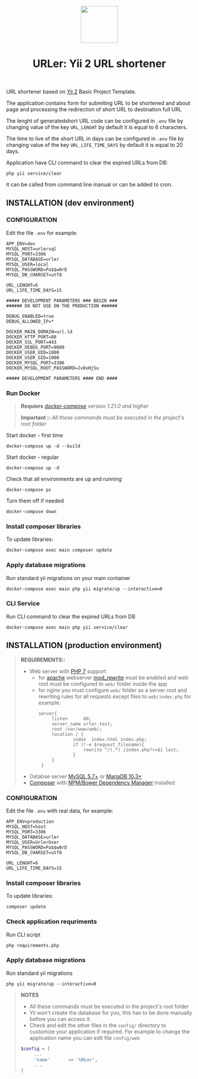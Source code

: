 <p align="center">
    <a href="https://github.com/yiisoft" target="_blank">
        <img src="https://avatars0.githubusercontent.com/u/993323" height="100px">
    </a>
    <h1 align="center">URLer: Yii 2 URL shortener</h1>
    <br>
</p>

URL shortener based on [Yii 2](http://www.yiiframework.com/) Basic Project Template.

The application contains form for submiting URL to be shortened and about page and processing the redirection of short URL to destination full URL

The lenght of generatedshort URL code can be configured in `.env` file by changing value of the key `URL_LENGHT` by default it is equal to 6 characters.

The time to live of the short URL in days can be configured in `.env` file by changing value of the key `URL_LIFE_TIME_DAYS` by default it is equal to 20 days.

Application have CLI command to clear the expired URLs from DB:

```
php yii service/clear
``` 
it can be called from command line manual or can be added to cron.

INSTALLATION (dev environment)
------------

### CONFIGURATION

Edit the file `.env` for example:

```dotenv
APP_ENV=dev
MYSQL_HOST=urlersql
MYSQL_PORT=3306
MYSQL_DATABASE=urler
MYSQL_USER=local
MYSQL_PASSWORD=Pa$$w0rD
MYSQL_DB_CHARSET=utf8

URL_LENGHT=6
URL_LIFE_TIME_DAYS=15

##### DEVELOPMENT PARAMETERS ### BEGIN ###
###### DO NOT USE ON THE PRODUCTION ######

DEBUG_ENABLED=true
DEBUG_ALLOWED_IP=*

DOCKER_MAIN_DOMAIN=url.ld
DOCKER_HTTP_PORT=80
DOCKER_SSL_PORT=443
DOCKER_DEBUG_PORT=9009
DOCKER_USER_UID=1000
DOCKER_USER_GID=1000
DOCKER_MYSQL_PORT=3306
DOCKER_MYSQL_ROOT_PASSWORD=Jv8xHjSu

##### DEVELOPMENT PARAMETERS #### END ####
```


### Run Docker

> **Requiers** 
> *[docker-compose](https://docs.docker.com/compose/overview/) version 1.21.0 and higher*
>
> **Important ::**
> *All these commands must be executed in the project's root folder*

Start docker - first time

```
docker-compose up -d --build 
```

Start docker - regular

```
docker-compose up -d 
```

Check that all environments are up and running

```
docker-compose ps
```

Turn them off if needed

```
docker-compose down
```

### Install composer libraries 

To update libraries:

```
docker-compose exec main composer update
```

### Apply database migrations

Run standard yii migrations on your main container

```
docker-compose exec main php yii migrate/up --interactive=0
```

### CLI Service

Run CLI command to clear the expired URLs from DB
```
docker-compose exec main php yii service/clear
```


INSTALLATION (production environment)
------------

> **REQUIREMENTS::** 
> - Web server with [PHP 7](http://php.net/) support
>   - for [apache](https://httpd.apache.org/) webserver [mod_rewrite](https://httpd.apache.org/docs/current/mod/mod_rewrite.html) must be enabled and web root must be configured to `web/` folder inside the app
>   - for nginx you must configure `web/` folder as a server root and rewriting rules for all requests except files to `web/index.php` for example:
>       ```
>       server{
>            listen      80;
>            server_name urler.test;
>            root /var/www/web/;
>            location / {
>                    index  index.html index.php;
>                    if (!-e $request_filename){
>                        rewrite ^/(.*) /index.php?r=$1 last;
>                    }
>            }
>        }
>       ```   
> - Databse server [MySQL 5.7+](https://www.mysql.com/) or [MariaDB 10.3+](https://mariadb.com/) 
> - [Composer](https://getcomposer.org/) with [NPM/Bower Dependency Manager](https://packagist.org/packages/fxp/composer-asset-plugin) installed

### CONFIGURATION

Edit the file `.env` with real data, for example:

```dotenv
APP_ENV=production
MYSQL_HOST=host
MYSQL_PORT=3306
MYSQL_DATABASE=urler
MYSQL_USER=UrlerUser
MYSQL_PASSWORD=Pa$$w0rD
MYSQL_DB_CHARSET=utf8

URL_LENGHT=6
URL_LIFE_TIME_DAYS=15
```
### Install composer libraries 

To update libraries:

```
composer update
```

### Check application requriments
Run CLI script
```
php requirements.php
```


### Apply database migrations

Run standard yii migrations

```
php yii migrate/up --interactive=0
```
> **NOTES**
> - All these commands must be executed in the project's root folder
> - Yii won't create the database for you, this has to be done manually before you can access it.
> - Check and edit the other files in the `config/` directory to customize your application if required. 
> For example to change the application name you can edit file `config/web`
> ```php
> $config = [
>      ...
>      'name'       => 'URLer',
>      ...     
> ]
> ```